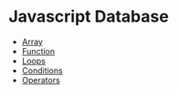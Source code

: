 # Javascript Database

- [Array](./javascript-database/array.js)
- [Function]()
- [Loops]()
- [Conditions](./javascript-database/condition.js)
- [Operators](./javascript-database/operator.js)